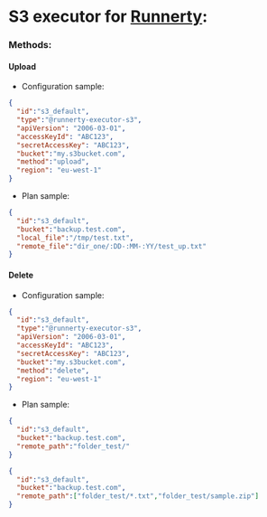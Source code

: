# S3 executor for [Runnerty]:

### Methods:
#### Upload
* Configuration sample:
```json
{
  "id":"s3_default",
  "type":"@runnerty-executor-s3",
  "apiVersion": "2006-03-01",
  "accessKeyId": "ABC123",
  "secretAccessKey": "ABC123",
  "bucket":"my.s3bucket.com",
  "method":"upload",
  "region": "eu-west-1"
}
```

* Plan sample:
```json
{
  "id":"s3_default",
  "bucket":"backup.test.com",
  "local_file":"/tmp/test.txt",
  "remote_file":"dir_one/:DD-:MM-:YY/test_up.txt"
}
```
#### Delete
* Configuration sample:
```json
{
  "id":"s3_default",
  "type":"@runnerty-executor-s3",
  "apiVersion": "2006-03-01",
  "accessKeyId": "ABC123",
  "secretAccessKey": "ABC123",
  "bucket":"my.s3bucket.com",
  "method":"delete",
  "region": "eu-west-1"
}
```

* Plan sample:
```json
{
  "id":"s3_default",
  "bucket":"backup.test.com",
  "remote_path":"folder_test/"
}
```
```json
{
  "id":"s3_default",
  "bucket":"backup.test.com",
  "remote_path":["folder_test/*.txt","folder_test/sample.zip"]
}
```

[Runnerty]: http://www.runnerty.io